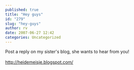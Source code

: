 ```yaml
---
published: true
title: "Hey guys"
id: "279"
slug: "hey-guys"
author: rv
date: 2007-06-27 12:42
categories: Uncategorized
---
```

Post a reply on my sister's blog, she wants to hear from you!<br /><br /><a href="http://heidemeisje.blogspot.com/">http://heidemeisje.blogspot.com/</a>